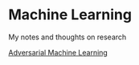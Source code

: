 # Machine Learning
My notes and thoughts on research

[Adversarial Machine Learning](https://github.com/Minzc/ResearchNotes/blob/master/advml.md)
